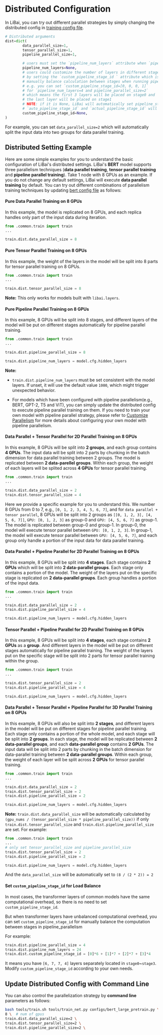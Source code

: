 # Distributed Configuration

In LiBai, you can try out different parallel strategies by simply changing the distributed config in [training config file](https://github.com/Oneflow-Inc/libai/blob/main/configs/common/train.py).
```python
# Distributed arguments
dist=dict(
        data_parallel_size=1,
        tensor_parallel_size=1,
        pipeline_parallel_size=1,

        # users must set the `pipeline_num_layers` attribute when `pipeline_parallel_size > 1`
        pipeline_num_layers=None,
        # users could customize the number of layers in different stages
        # by setting the `custom_pipeline_stage_id ` attribute which is used for
        # manually balance calculation between stages when running pipeline parallelism
        # e.g. you can set `custom_pipeline_stage_id=[0, 0, 0, 1]`
        # for `pipeline_num_layers=4 and pipeline_parallel_size=2`
        # which means the first 3 layers will be placed on stage0 and
        # the last layer will be placed on stage1
        # NOTE: if it is None, LiBai will automatically set pipeline_stage_id
        # `auto_pipeline_stage_id` and `actual_pipeline_stage_id` will be saved in `config.yaml`
        custom_pipeline_stage_id=None,
)
```
For example, you can set `data_parallel_size=2` which will automatically split the input data into two groups for data parallel training.

## Distributed Setting Example
Here are some simple examples for you to understand the basic configuration of LiBai's distributed settings. LiBai's **BERT** model supports three parallelism techniques (**data parallel training**, **tensor parallel training** and **pipeline parallel training**). Take 1 node with 8 GPUs as an example. If you do not change any default settings, LiBai will execute **data parallel training** by default. You can try out different combinations of parallelism training techniques by updating [bert config file](https://github.com/Oneflow-Inc/libai/blob/main/configs/bert_large_pretrain.py) as follows:

#### **Pure Data Parallel Training on 8 GPUs**

In this example, the model is replicated on 8 GPUs, and each replica handles only part of the input data during iteration.
```python
from .common.train import train
...

train.dist.data_parallel_size = 8
```

#### **Pure Tensor Parallel Training on 8 GPUs**

In this example, the weight of the layers in the model will be split into 8 parts for tensor parallel training on 8 GPUs.
```python
from .common.train import train
...

train.dist.tensor_parallel_size = 8
```

**Note:** This only works for models built with ``libai.layers``.

#### **Pure Pipeline Parallel Training on 8 GPUs**

In this example, 8 GPUs will be split into 8 stages, and different layers of the model will be put on different stages automatically for pipeline parallel training.
```python
from .common.train import train
...

train.dist.pipeline_parallel_size = 8

train.dist.pipeline_num_layers = model.cfg.hidden_layers
```

**Note:** 
- `train.dist.pipeline_num_layers` must be set consistent with the model layers. If unset, it will use the default value `1000`,
which might trigger unexpected behavior.

- For models which have been configured with pipeline parallelism(e.g., BERT, GPT-2, T5 and ViT), you can simply update the distributed config to execute pipeline parallel training on them. If you need to train your own model with pipeline parallel strategy, please refer to [Customize Parallelism](https://libai.readthedocs.io/en/latest/tutorials/advanced_tutorials/customize_parallel.html#write-your-own-pipeline-parallel-model) for more details about configuring your own model with pipeline parallelism.

#### **Data Parallel + Tensor Parallel for 2D Parallel Training on 8 GPUs**

In this example, 8 GPUs will be split into **2 groups**, and each group contains **4 GPUs**. The input data will be split into 2 parts by chunking in the batch dimension for data parallel training between 2 groups. The model is replicated between **2 data-parellel groups**. Within each group, the weight of each layers will be splited across **4 GPUs** for tensor parallel training.

```python
from .common.train import train
...

train.dist.data_parallel_size = 2
train.dist.tensor_parallel_size = 4
```
Here we provide a specific example for you to understand this. We number 8 GPUs from 0 to 7, e.g., ``[0, 1, 2, 3, 4, 5, 6, 7]``, and for ``data parallel + tensor parallel``, 8 GPUs will be split into 2 groups as ``[[0, 1, 2, 3], [4, 5, 6, 7]]``, ``GPU: [0, 1, 2, 3]`` as group-0 and ``GPU: [4, 5, 6, 7]`` as group-1. The model is replicated between group-0 and group-1. In group-0, the model will execute tensor parallel between ``GPU: [0, 1, 2, 3]``. In group-1, the model will execute tensor parallel between ``GPU: [4, 5, 6, 7]``, and each group only handle a portion of the input data for data parallel training.

#### **Data Parallel + Pipeline Parallel for 2D Parallel Training on 8 GPUs**

In this example, 8 GPUs will be split into **4 stages**. Each stage contains **2 GPUs** which will be split into **2 data-parallel groups**. Each stage only contains a portion of the model. The weight of the layers put on the specific stage is replicated on **2 data-parallel groups**. Each group handles a portion of the input data.
```python
from .common.train import train
...

train.dist.data_parallel_size = 2
train.dist.pipeline_parallel_size = 4

train.dist.pipeline_num_layers = model.cfg.hidden_layers
```

#### **Tensor Parallel + Pipeline Parallel for 2D Parallel Training on 8 GPUs**

In this example, 8 GPUs will be split into **4 stages**, each stage contains **2 GPUs** as a **group**. And different layers in the model will be put on different stages automatically for pipeline parallel training. The weight of the layers put on the specific stage will be split into 2 parts for tensor parallel training within the group. 

```python
from .common.train import train
...

train.dist.tensor_parallel_size = 2
train.dist.pipeline_parallel_size = 4

train.dist.pipeline_num_layers = model.cfg.hidden_layers
```

#### **Data Parallel + Tensor Parallel + Pipeline Parallel for 3D Parallel Training on 8 GPUs**

In this example, 8 GPUs will also be split into **2 stages**, and different layers in the model will be put on different stages for pipeline parallel training. Each stage only contains a portion of the whole model, and each stage will be split into **2 groups**. In each stage, the model will be replicated between **2 data-parallel groups**, and each **data-parallel group** contains **2 GPUs**. The input data will be split into 2 parts by chunking in the batch dimension for data-parallel training between **2 data-parallel groups**. Within each group, the weight of each layer will be split across **2 GPUs** for tensor parallel training.

```python
from .common.train import train
...

train.dist.data_parallel_size = 2
train.dist.tensor_parallel_size = 2
train.dist.pipeline_parallel_size = 2

train.dist.pipeline_num_layers = model.cfg.hidden_layers
```


**Note:** `train.dist.data_parallel_size` will be automatically calculated by `(gpu_nums / (tensor_parallel_size * pipeline_parallel_size))` if only `train.dist.tensor_parallel_size` and `train.dist.pipeline_parallel_size` are set. For example:

```python
from .common.train import train
...
# only set tensor_parallel_size and pipeline_parallel_size
train.dist.tensor_parallel_size = 2
train.dist.pipeline_parallel_size = 2

train.dist.pipeline_num_layers = model.cfg.hidden_layers
```
And the `data_parallel_size` will be automatically set to `(8 / (2 * 2)) = 2`


#### **Set `custom_pipeline_stage_id` for Load Balance**
In most cases, the transformer layers of common models have the same computational overhead, so there is no need to set `custom_pipeline_stage_id`.

But when transformer layers have unbalanced computational overhead, you can set `custom_pipeline_stage_id` for manually balance the computation between stages in pipeline_parallelism

For example:
```python
train.dist.pipeline_parallel_size = 4
train.dist.pipeline_num_layers = 24
train.dist.custom_pipeline_stage_id = [0]*6 + [1]*7 + [2]*7 + [3]*4
```
It means you have `[6, 7, 7, 4]` layers separately located in `stage0`~`stage3`.
Modify `custom_pipeline_stage_id` according to your own needs.

## Update Distributed Config with Command Line
You can also control the parallelization strategy by **command line** parameters as follows:

```bash
bash tools/train.sh tools/train_net.py configs/bert_large_pretrain.py \
8 \  # num of gpus
train.dist.data_parallel_size=2 \
train.dist.tensor_parallel_size=2 \
train.dist.pipeline_parallel_size=2 \
```